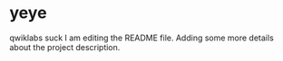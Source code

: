 # yeye
qwiklabs suck
I am editing the README file. Adding some more details about the project description.
